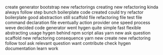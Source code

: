 create generator bootstrap new refactorings creating new refactoring kinda always follow step bunch boilerplate code created could try refactor boilerplate good abstraction still scaffold file refactoring file test file command declaration file eventually action provider one speed process weve decided code generator went hygen quite simple fast flexible abstracting usage hygen behind npm script alias yarn new ask question scaffold new refactoring consequence yarn new create new refactoring follow tool ask relevant question want contribute check hygen documentation learn work